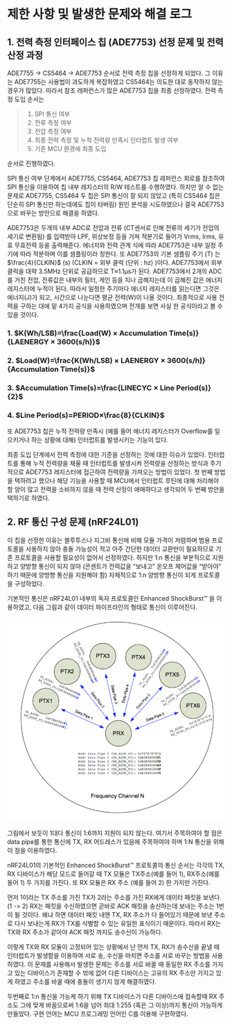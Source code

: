 # 제한 사항 및 발생한 문제와 해결 로그

## 1. 전력 측정 인터페이스 칩 (ADE7753) 선정 문제 및 전력 산정 과정

ADE7755 -> CS5464 -> ADE7753 순서로 전력 측정 칩을 선정하게 되었다. 그 이유는 ADE7755는 사용법이 과도하게 복잡하였고 CS5464는 의도한 대로 동작하지 않는 경우가 많았다. 따라서 참조 레퍼런스가 많은 ADE7753 칩을 최종 선정하였다.
전력 측정 도입 순서는

> 1. SPI 통신 여부
> 2. 전류 측정 여부
> 3. 전압 측정 여부
> 4. 최종 전력 측정 및 누적 전력량 만족시 인터럽트 발생 여부
> 5. 기존 MCU 환경에 최종 도입

순서로 진행하였다.

SPI 통신 여부 단계에서 ADE7755, CS5464, ADE7753 칩 레퍼런스 회로를 참조하여 SPI 통신을 이용하여 칩 내부 레지스터의 R/W 테스트를 수행하였다. 하지만 알 수 없는 문제로 ADE7755, CS5464 두 칩은 SPI 통신이 잘 되지 않았고 (특히 CS5464 칩은 단순히 SPI 통신만 하는데에도 칩이 타버림) 원인 분석을 시도하였으나 결국 ADE7753으로 바꾸는 방안으로 해결을 하였다.

ADE7753은 두개의 내부 ADC로 전압과 전류 (CT센서로 인해 전류의 세기가 전압의 세기로 변환됨) 를 입력받아 LPF, 위상보정 등을 거쳐 적분기로 들어가 Vrms, Irms, 유효 무효전력 등을 출력해준다. 에너지와 전력 관계 식에 따라 ADE7753은 내부 일정 주기에 따라 적분하며 이를 샘플링이라 칭한다. 또 ADE7753의 기본 샘플링 주기 (T) 는 $\frac{4}{CLKIN}$ (s) (CLKIN = 외부 클럭 (단위 : hz)
)이다. ADE7753에서 외부 클럭을 대략 3.5MHz 단위로 공급하므로 T≈1.1μs가 된다.
ADE7753에서 2개의 ADC를 거친 전압, 전류값은 내부의 필터, 게인 등을 지나 곱해지는데 이 곱해진 값은 에너지 레지스터에 누적이 된다. 따라서 일정한 주기마다 에너지 레지스터를 읽는다면 그것은 에너지(J)가 되고, 시간으로 나눈다면 평균 전력(W)이 나올 것이다.
최종적으로 사용 전력을 구하는 대에 밑 4가지 공식을 사용하였으며 전개를 보면 사실 한 공식이라고 볼 수 있을 것이다.

### 1. $K(Wh/LSB)=\frac{Load(W)  × Accumulation Time(s)}{LAENERGY × 3600(s/h)}$

### 2. $Load(W)=\frac{K(Wh/LSB) × LAENERGY × 3600(s/h)}{Accumulation Time(s)}$

### 3. $Accumulation Time(s)=\frac{LINECYC × Line Period(s)}{2}$

### 4. $Line Period(s)=PERIOD×\frac{8}{CLKIN}$

또 ADE7753 칩은 누적 전력량 만족시 (예를 들어 에너지 레지스터가 Overflow를 일으키거나 하는 상황에 대해) 인터럽트를 발생시키는 기능이 있다.

최종 도입 단계에서 전력 측정에 대한 기준을 선정하는 것에 대한 이슈가 있었다. 인터럽트를 통해 누적 전력량을 채울 때 인터럽트를 발생시켜 전력량을 산정하는 방식과 주기적으로 ADE7753 레지스터에 접근하여 전력량을 가져오는 방법이 있었다. 첫 번째 방법을 택하려고 했으나 해당 기능을 사용할 때 MCU에서 인터럽트 루틴에 대해 처리해야 할 양이 많고 전력을 소비하지 않을 때 전력 산정이 애매하다고 생각되어 두 번째 방안을 택하기로 하였다.

## 2. RF 통신 구성 문제 (nRF24L01)

이 칩을 선정한 이유는 블루투스나 지그비 통신에 비해 모듈 가격이 저렴하며 범용 프로토콜을 사용하지 않아 충돌 가능성이 적고 아주 간단한 데이터 교환만이 필요하므로 기존 프로토콜을 사용할 필요성이 없어서 선정하였다. 하지만 1:n 통신을 부분적으로 지원하고 양방향 통신이 되지 않아 (콘센트가 전력값을 “보내고” 온오프 제어값을 “받아야” 하기 때문에 양방향 통신을 지원해야 함) 자체적으로 1:n 양방향 통신이 되게 프로토콜을 구성하었다.

기본적인 통신은 nRF24L01 내부의 독자 프로토콜인 Enhanced ShockBurst™ 을 이용하였고, 다음 그림과 같이 데이터 파이프라인의 형태로 통신이 이루어진다.

![출처 : nRF24L01 Datasheet](./pipe.png)

그림에서 보듯이 1대다 통신이 1:6까지 지원이 되지 않는다. 여기서 주목하여야 할 점은 data pipe를 통한 통신에 TX, RX 어드레스가 있음에 주목하여야 하며 1:N 통신을 위해 이 점을 이용하였다.

nRF24L01의 기본적인 Enhanced ShockBurst™ 프로토콜의 통신 순서는 각각의 TX, RX 디바이스가 해당 모드로 들어갈 때 TX 모듈은 TX주소(예를 들어 1), RX주소(예를 들어 1) 두 가지를 가진다. 또 RX 모듈은 RX 주소 (예를 들어 2) 한 가지만 가진다.

먼저 1이라는 TX 주소를 가진 TX가 2라는 주소를 가진 RX에게 데이터 패킷을 보낸다. (1 -> 2) RX는 패킷을 수신하였으면 곧바로 ACK 패킷을 송신하는데 보내는 주소는 1번이 될 것이다. 왜냐 하면 데이터 패킷 내엔 TX, RX 주소가 다 들어있기 때문에 보낸 주소로 다시 보내는게 RX가 TX를 식별할 수 있는 유일한 표식이기 때문이다. 따라서 RX는 TX와 RX 주소가 같아야 ACK 패킷 까지도 송수신이 가능하다.

이렇게 TX와 RX 모듈이 고정되어 있는 상황에서 난 먼저 TX, RX가 송수신을 끝낼 때 인터럽트가 발생함을 이용하여 서로 송, 수신을 마치면 주소를 서로 바꾸는 방법을 사용하였다. 이 문제를 사용해서 발생한 문제는 주소를 서로 바꿀 때 동일한 RX 주소를 가지고 있는 디바이스가 존재할 수 밖에 없어 다른 디바이스는 고유의 RX 주소만 가지고 있게 하였고 주소를 바꿀 때에 충돌이 생기지 않게 해결하였다.

두번째로 1:n 통신을 가능케 하기 위해 TX 디바이스가 다른 디바이스에 접속할때 RX 주소도 그에 맞게 바꿈으로써 1:6을 넘어 최대 1:255 (혹은 그 이상)까지 통신이 가능하게 만들었다. 구현 언어는 MCU 프로그래밍 언어인 C를 이용해 구현하였다.